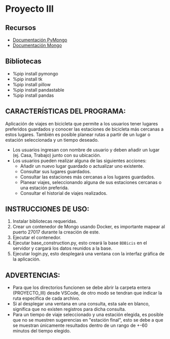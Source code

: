 # Proyecto III

## Recursos
- [Documentación PyMongo](https://pymongo.readthedocs.io/en/stable/tutorial.html)
- [Documentación Mongo](https://www.mongodb.com/docs/)

## Bibliotecas
- %pip install pymongo
- %pip install tk
- %pip install pillow
- %pip install pandastable
- %pip install pandas

## CARACTERÍSTICAS DEL PROGRAMA:
Aplicación de viajes en bicicleta que permite a los usuarios tener lugares preferidos guardados y conocer las estaciones de bicicleta más cercanas a estos lugares.
También es posible planear rutas a partir de un lugar o estación seleccionada y un tiempo deseado.
- Los usuarios ingresan con nombre de usuario y deben añadir un lugar (ej. Casa, Trabajo) junto con su ubicación.
- Los usuarios pueden realizar alguna de las siguientes acciones:
  - Añadir un nuevo lugar guardado o actualizar uno existente.
  - Consultar sus lugares guardados.
  - Consultar las estaciones más cercanas a los lugares guardados.
  - Planear viajes, seleccionando alguna de sus estaciones cercanas o una estación preferida.
  - Consultar el historial de viajes realizados.    

## INSTRUCCIONES DE USO:
1. Instalar bibliotecas requeridas.
2. Crear un contenedor de Mongo usando Docker, es importante mapear al puerto 27017 durante la creación de este.
3. Ejecutar el contenedor.
4. Ejecutar base_construction.py, esto creará la base `BDBicis` en el servidor y cargará los datos reunidos a la base.
6. Ejecutar login.py, esto desplegará una ventana con la interfaz gráfica de la aplicación.

## ADVERTENCIAS:
- Para que los directorios funcionen se debe abrir la carpeta entera (PROYECTO_III) desde VSCode, de otro modo se tendran que indicar la ruta específica de cada archivo.
- Si al desplegar una ventana en una consulta, esta sale en blanco, significa que no existen registros para dicha consulta.
- Para un tiempo de viaje seleccionado y una estación elegida, es posible que no se muestren sugerencias en "estación final", esto se debe a que se muestran únicamente resultados dentro de un rango de +-60 minutos del tiempo elegido.
